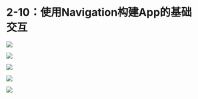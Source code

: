 # 2-10：使用Navigation构建App的基础交互

![](https://gitlab.com/kiriha/my-public-pictures/-/raw/main/pictures/2024/06/12_22_18_16_202406122218166.png)

![](https://gitlab.com/kiriha/my-public-pictures/-/raw/main/pictures/2024/06/12_22_19_2_202406122219122.png)

![](https://gitlab.com/kiriha/my-public-pictures/-/raw/main/pictures/2024/06/12_22_19_56_202406122219722.png)

![](https://gitlab.com/kiriha/my-public-pictures/-/raw/main/pictures/2024/06/12_22_23_27_202406122223796.png)

![](https://gitlab.com/kiriha/my-public-pictures/-/raw/main/pictures/2024/06/12_22_28_59_202406122228663.png)

